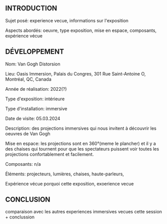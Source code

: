 ## INTRODUCTION
Sujet posé:  experience vecue, informations sur l'exposition

Aspects abordés:
oeuvre, type exposition, mise en espace, composants, expérience vécue

## DÉVELOPPEMENT
Nom: Van Gogh Distorsion

Lieu:
Oasis Immersion, Palais du Congres, 301 Rue Saint-Antoine O, Montréal, QC, Canada

Année de réalisation:
2022(?)

Type d'exposition:
intérieure

Type d'installation:
immersive

Date de visite:
05.03.2024

Description:
des projections immersives qui nous invitent à découvrir les oeuvres de Van Gogh

Mise en espace:
les projections sont en 360°(meme le plancher) et il y a des chaises qui tournent pour que les spectateurs puissent voir toutes les projections confortablement et facilement.

Composants:
n/a

Éléments:
projecteurs, lumières, chaises, haute-parleurs, 

Expérience vécue
porquoi cette exposition, exoerience vecue

## CONCLUSION
comparaison avec les autres experiences immersives vecues cette session + conclussion
